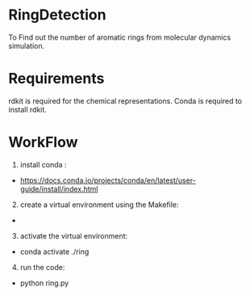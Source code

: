 # RingDetection
To Find out the number of aromatic rings from molecular dynamics simulation. 

# Requirements
rdkit is required for the chemical representations. Conda is required to install rdkit. 

# WorkFlow
1. install conda : 

  * https://docs.conda.io/projects/conda/en/latest/user-guide/install/index.html

2. create a virtual environment using the Makefile:

  * <make>

3. activate the virtual environment:

  * conda activate ./ring

4. run the code: 

  * python ring.py
